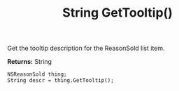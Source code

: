 ﻿---
uid: crmscript_ref_NSReasonSold_GetTooltip
title: String GetTooltip()
intellisense: NSReasonSold.GetTooltip
keywords: NSReasonSold, GetTooltip
so.topic: reference
---

Get the tooltip description for the ReasonSold list item.

**Returns:** String

```crmscript
NSReasonSold thing;
String descr = thing.GetTooltip();
```


